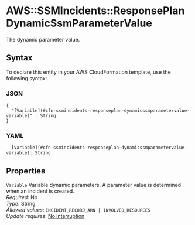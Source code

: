 # AWS::SSMIncidents::ResponsePlan DynamicSsmParameterValue<a name="aws-properties-ssmincidents-responseplan-dynamicssmparametervalue"></a>

The dynamic parameter value\.

## Syntax<a name="aws-properties-ssmincidents-responseplan-dynamicssmparametervalue-syntax"></a>

To declare this entity in your AWS CloudFormation template, use the following syntax:

### JSON<a name="aws-properties-ssmincidents-responseplan-dynamicssmparametervalue-syntax.json"></a>

```
{
  "[Variable](#cfn-ssmincidents-responseplan-dynamicssmparametervalue-variable)" : String
}
```

### YAML<a name="aws-properties-ssmincidents-responseplan-dynamicssmparametervalue-syntax.yaml"></a>

```
  [Variable](#cfn-ssmincidents-responseplan-dynamicssmparametervalue-variable): String
```

## Properties<a name="aws-properties-ssmincidents-responseplan-dynamicssmparametervalue-properties"></a>

`Variable`  <a name="cfn-ssmincidents-responseplan-dynamicssmparametervalue-variable"></a>
Variable dynamic parameters\. A parameter value is determined when an incident is created\.  
*Required*: No  
*Type*: String  
*Allowed values*: `INCIDENT_RECORD_ARN | INVOLVED_RESOURCES`  
*Update requires*: [No interruption](https://docs.aws.amazon.com/AWSCloudFormation/latest/UserGuide/using-cfn-updating-stacks-update-behaviors.html#update-no-interrupt)